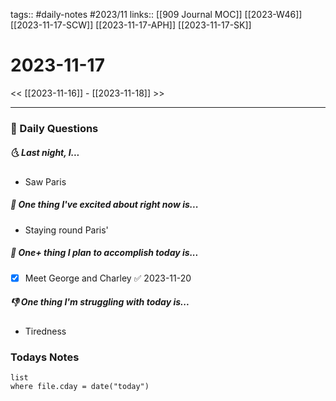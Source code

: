 tags:: #daily-notes #2023/11 
links:: [[909 Journal MOC]] [[2023-W46]] [[2023-11-17-SCW]] [[2023-11-17-APH]] [[2023-11-17-SK]]
# 2023-11-17

<< [[2023-11-16]] - [[2023-11-18]] >>

---
### 📅 Daily Questions
##### 🌜 Last night, I...
- Saw Paris

##### 🙌 One thing I've excited about right now is...
- Staying round Paris'

##### 🚀 One+ thing I plan to accomplish today is...
- [x] Meet George and Charley ✅ 2023-11-20

##### 👎 One thing I'm struggling with today is...
- Tiredness

### Todays Notes
```dataview
list 
where file.cday = date("today")
```